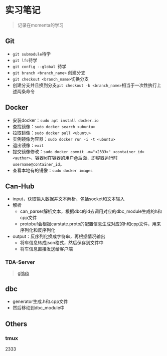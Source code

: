# 实习笔记

> 记录在momenta的学习

## Git

- `git submodule`待学
- `git lfs`待学
- `git config --global `待学
- `git branch <branch_name>`  创建分支
- `git checkout <branch_name>`切换分支
- 创建分支并且换到分支`git checkout -b <branch_name>`相当于一次性执行上述两条命令

## Docker
- 安装docker：`sudo apt install docker.io`
- 查找镜像：`sudo docker search <ubuntu>`
- 拉取镜像：`sudo docker pull <ubuntu>`
- 实例镜像为容器：`sudo docker run -i -t <ubuntu>`
- 退出镜像：`exit`
- 提交镜像修改：`sudo docker commit -m="<2333>" <container_id> <author>`，容器id在容器的用户@后面，即容器运行时`username@container_id`。
- 查看本地有的镜像：`sudo docker images`

## Can-Hub

- input，获取输入数据并文本解析，包括socket和文本输入
- 解析
  - can_parser解析文本，根据dbc的id去调用对应的dbc_module生成的h和cpp文件
  - protobuf会根据carstate.proto的配置信息生成对应的h和cpp文件，用来序列化和反序列化
- output：反序列化换成字符串，再根据情况输出
  - 将车信息转成json格式，然后保存到文件中
  - 将车信息直接发送给客户端

### TDA-Server

> [gitlab](https://gitlab.momenta.works/1v1r/tda-server)



## dbc

- generator生成.h和.cpp文件
- 然后移动到dbc_module中


## Others

### tmux
2333